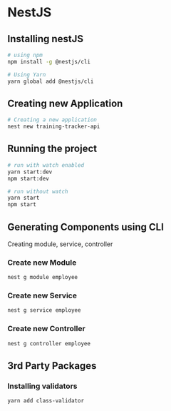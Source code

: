 # NestJS

## Installing nestJS

``` bash 
# using npm 
npm install -g @nestjs/cli

# Using Yarn
yarn global add @nestjs/cli
```

## Creating new Application

``` bash 
# Creating a new application 
nest new training-tracker-api
```

## Running the project
``` bash
# run with watch enabled
yarn start:dev
npm start:dev

# run without watch
yarn start
npm start
```

## Generating Components using CLI

Creating module, service, controller

### Create new Module

``` bash
nest g module employee
```

### Create new Service

``` bash
nest g service employee
```

### Create new Controller

``` bash
nest g controller employee
```

## 3rd Party Packages


### Installing validators

``` bash
yarn add class-validator
```